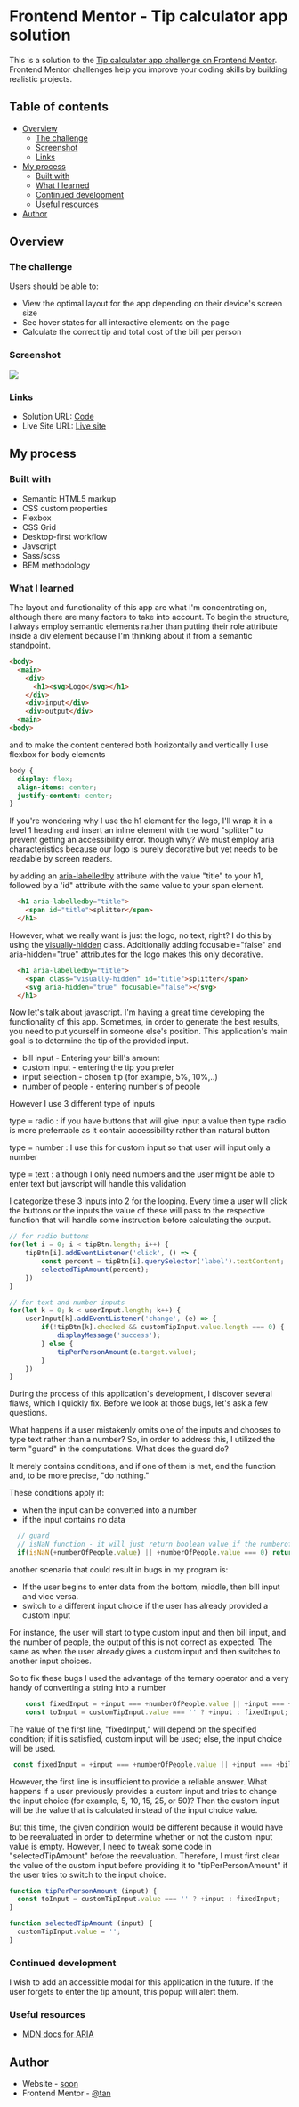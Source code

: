 # Frontend Mentor - Tip calculator app solution

This is a solution to the [Tip calculator app challenge on Frontend Mentor](https://www.frontendmentor.io/challenges/tip-calculator-app-ugJNGbJUX). Frontend Mentor challenges help you improve your coding skills by building realistic projects.

## Table of contents

- [Overview](#overview)
  - [The challenge](#the-challenge)
  - [Screenshot](#screenshot)
  - [Links](#links)
- [My process](#my-process)
  - [Built with](#built-with)
  - [What I learned](#what-i-learned)
  - [Continued development](#continued-development)
  - [Useful resources](#useful-resources)
- [Author](#author)


## Overview

### The challenge

Users should be able to:

- View the optimal layout for the app depending on their device's screen size
- See hover states for all interactive elements on the page
- Calculate the correct tip and total cost of the bill per person

### Screenshot

![](./screenshot/desktop.png)


### Links

- Solution URL: [Code](https://github.com/tan911/Tip-calculator-app)
- Live Site URL: [Live site](https://tan911.github.io/Tip-calculator-app/)

## My process

### Built with

- Semantic HTML5 markup
- CSS custom properties
- Flexbox
- CSS Grid
- Desktop-first workflow
- Javscript
- Sass/scss
- BEM methodology


### What I learned

The layout and functionality of this app are what I'm concentrating on, although there are many factors to take into account. To begin the structure,
I always employ semantic elements rather than putting their role attribute inside a div element because I'm thinking about it from a semantic standpoint.

```html
<body>
  <main>
    <div>
      <h1><svg>Logo</svg></h1>
    </div>
    <div>input</div>
    <div>output</div>
  <main>
<body>
```
and to make the content centered both horizontally and vertically I use flexbox for body elements

```css
body {
  display: flex;
  align-items: center;
  justify-content: center;  
}
```
If you're wondering why I use the h1 element for the logo, I'll wrap it in a level 1 heading and insert an inline element with the word "splitter" to prevent getting an accessibility error. though why? We must employ aria characteristics because our logo is purely decorative but yet needs to be readable by screen readers. 

by adding an [aria-labelledby](https://developer.mozilla.org/en-US/docs/Web/Accessibility/ARIA/Attributes/aria-labelledby) attribute with the value "title" to your h1, followed by a 'id" attribute with the same value to your span element.

```html
  <h1 aria-labelledby="title">
    <span id="title">splitter</span>
  </h1>
```

However, what we really want is just the logo, no text, right? I do this by using the [visually-hidden](https://www.a11yproject.com/posts/how-to-hide-content/) class. Additionally adding focusable="false" and aria-hidden="true" attributes for the logo makes this only decorative.

```html
  <h1 aria-labelledby="title">
    <span class="visually-hidden" id="title">splitter</span>
    <svg aria-hidden="true" focusable="false"></svg>
  </h1>
```

Now let's talk about javascript. I'm having a great time developing the functionality of this app. Sometimes, in order to generate the best results, you need to put yourself in someone else's position. This application's main goal is to determine the tip of the provided input.

- bill input - Entering your bill's amount
- custom input - entering the tip you prefer
- input selection - chosen tip (for example, 5%, 10%,..)
- number of people - entering number's of people

However I use 3 different type of inputs 

type = radio : if you have buttons that will give input a value then type radio is more preferrable as it contain accessibility rather than natural button

type = number : I use this for custom input so that user will input only a number

type = text : although I only need numbers and the user might be able to enter text but javscript will handle this validation

I categorize these 3 inputs into 2 for the looping. Every time a user will click the buttons or the inputs the value of these will pass to the respective function that will handle some instruction before calculating the output.
```js
// for radio buttons
for(let i = 0; i < tipBtn.length; i++) {
    tipBtn[i].addEventListener('click', () => {
        const percent = tipBtn[i].querySelector('label').textContent;
        selectedTipAmount(percent);
    })
}

// for text and number inputs
for(let k = 0; k < userInput.length; k++) {
    userInput[k].addEventListener('change', (e) => {
        if(!tipBtn[k].checked && customTipInput.value.length === 0) {
            displayMessage('success');
        } else {
            tipPerPersonAmount(e.target.value);
        }   
    })
}
```

During the process of this application's development, I discover several flaws, which I quickly fix.
Before we look at those bugs, let's ask a few questions. 

What happens if a user mistakenly omits one of the inputs and chooses to type text rather than a number?
So, in order to address this, I utilized the term "guard" in the computations. What does the guard do? 

It merely contains conditions, and if one of them is met, end the function and, to be more precise, "do nothing." 

These conditions apply if:
- when the input can be converted into a number
- if the input contains no data 

```js
  // guard
  // isNaN function - it will just return boolean value if the numberofpeople is not a number, if it is then the value will be 'true' otherwise 'false'.  
  if(isNaN(+numberOfPeople.value) || +numberOfPeople.value === 0) return;
```
another scenario that could result in bugs in my program is:
- If the user begins to enter data from the bottom, middle, then bill input and vice versa.
- switch to a different input choice if the user has already provided a custom input 

For instance, the user will start to type custom input and then bill input, and the number of people, the output of this is not correct as expected. The same as when the user already gives a custom input and then switches to another input choices. 

So to fix these bugs I used the advantage of the ternary operator and a very handy of converting a string into a number
```js
    const fixedInput = +input === +numberOfPeople.value || +input === +billAmount.value ? +customTipInput.value : +input;  
    const toInput = customTipInput.value === '' ? +input : fixedInput;
```

The value of the first line, "fixedInput," will depend on the specified condition; if it is satisfied, custom input will be used; else, the input choice will be used.
```js
 const fixedInput = +input === +numberOfPeople.value || +input === +billAmount.value ? +customTipInput.value : +input;  
```

However, the first line is insufficient to provide a reliable answer.
What happens if a user previously provides a custom input and tries to change the input choice (for example, 5, 10, 15, 25, or 50)?
Then the custom input will be the value that is calculated instead of the input choice value. 

But this time, the given condition would be different because it would have to be reevaluated in order to determine whether or not the custom input value is empty.
However, I need to tweak some code in "selectedTipAmount" before the reevaluation.
Therefore, I must first clear the value of the custom input before providing it to "tipPerPersonAmount" if the user tries to switch to the input choice. 
```js
function tipPerPersonAmount (input) {
  const toInput = customTipInput.value === '' ? +input : fixedInput;
}

function selectedTipAmount (input) {
  customTipInput.value = '';
}
```

### Continued development

I wish to add an accessible modal for this application in the future.
If the user forgets to enter the tip amount, this popup will alert them. 

### Useful resources

- [MDN docs for ARIA](https://developer.mozilla.org/en-US/)

## Author

- Website - [soon](https://www.your-site.com)
- Frontend Mentor - [@tan](https://www.frontendmentor.io/profile/tan911)

